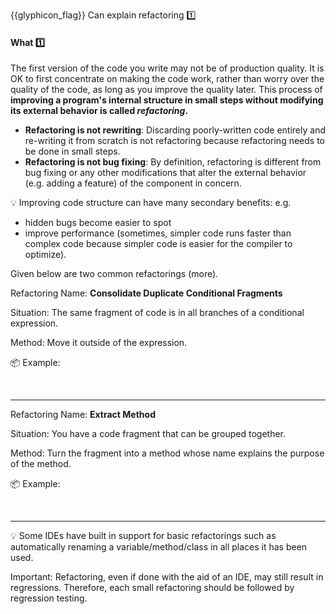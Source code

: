 <span id="prereqs"></span>

<span id="outcomes">{{glyphicon_flag}} Can explain refactoring :one:</span>

<div id="title">

#### What :one:

</div>

<div id="body">

The first version of the code you write may not be of production quality. It is OK to first concentrate on making the code work, rather than worry over the quality of the code, as long as you improve the quality later. This process of **improving a program's internal structure in small steps without modifying its external behavior is called _refactoring_.**

* **Refactoring is not rewriting**: Discarding poorly-written code entirely and re-writing it from scratch is not refactoring because refactoring needs to be done in small steps.
* **Refactoring is not bug fixing**: By definition, refactoring is different from bug fixing or any other modifications that alter the external behavior (e.g. adding a feature) of the component in concern.

<tip-box>

:bulb: Improving code structure can have many secondary benefits: e.g.
 * hidden bugs become easier to spot
 * improve performance (sometimes, simpler code runs faster than complex code because simpler code is easier for the compiler to optimize). 

</tip-box>

Given below are two common refactorings (<trigger trigger="click" for="modal:refactoring-catalog-what">more</trigger>).

<modal title="**Refactoring Catalogs**" id="modal:refactoring-catalog-what">
  <include src="../../common/references.md#refactoring-catalog"/>
</modal>

<tip-box>

Refactoring Name: **Consolidate Duplicate Conditional Fragments**

Situation:  The same fragment of code is in all branches of a conditional expression.

Method: Move it outside of the expression.

:package: Example:

<tabs> 
  <tab header="Java">

<include src="example-consolidate-java.md" />

  </tab>
  <tab header="Python">

<include src="example-consolidate-python.md" />

</tab>
</tabs><hr>

</tip-box>

<tip-box>

Refactoring Name:  **Extract Method**

Situation:  You have a code fragment that can be grouped together.

Method: Turn the fragment into a method whose name explains the purpose of the method.

:package: Example:

<tabs> 
  <tab header="Java">

<include src="example-extract-java.md" />

  </tab>
  <tab header="Python">

<include src="example-extract-python.md" />

</tab>
</tabs><hr>



</tip-box>

<tip-box>

:bulb: Some IDEs have built in support for basic refactorings such as automatically renaming a variable/method/class in all places it has been used.

</tip-box>

<tip-box type="important">

Important: Refactoring, even if done with the aid of an IDE, may still result in regressions. Therefore, each small refactoring should be followed by regression testing.

</tip-box>

</div>

<div id="extras">

<include src="exercises.md" />

</div>